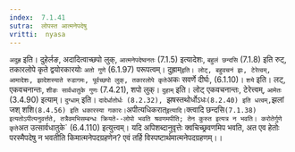 ```yaml
---
index:  7.1.41
sutra:  लोपस्त आत्मनेपदेषु
vritti:  nyasa
---
```


`अदुह्र` इति। दुहेर्लङ, अदादित्वाच्छपो लुक्, `आत्मनेपदेष्वनतः` (7.1.5) इत्यादेशः, `बहुलं छन्दसि` (7.1.8) इति रुट्, तकारलोपे कृते द्वयोरकारयोः `अतो गुणे` (6.1.97) परूपत्वम्। दुह्राम्` इति। लोट्, बहुवचनं झः, टेरेत्वम्, आमादेशः, झादेशस्याते रुडागमः, पूर्वच्छपो लुक्, तकारलोपे कृते `अकः सवर्णे दीर्घः, (6.1.10)। `शये` इति। लट्, एकवचनान्तः, `शीङः सार्वधातुके गुणः` (7.4.21), शपो लुक्। `दुहाम्` इति। लोट् एकवचनान्तः, टेरेत्त्वम्, `आमेतः` (3.4.90) इत्याम्। `दुग्धाम्` इति। `दादेर्धातोर्धः (8.2.32), `झषस्तथोर्धोऽधः` (8.2.40) इति धत्वम्, `झलां जश् शशि` (8.4.56) इति धकारस्या गकारः।
`अपीत्यधिकरात्` इत्यादि। `क्त्वादि छन्दसि` (7.1.38) इत्यतोऽपीत्यनुवर्त्तते, तत्रैवमभिसम्बन्धः क्रियते--लोपो भवति श्रवणमपीति; तेन कुरुत इत्यत्र न भवति। करोतेर्गुणे कृते `अत उत्सार्वधातुके` (6.4.110) इत्युत्त्वम्। यदि अपिशब्दानुवृत्तेः क्वचिच्छ्रवणमिप भवति, अत एव हेतोः परस्मैपदेषु न भवतीति किमात्मनेपदग्रहणेन? एवं तर्हि विस्पष्टार्थमात्मनेपदग्रहणम्।।

